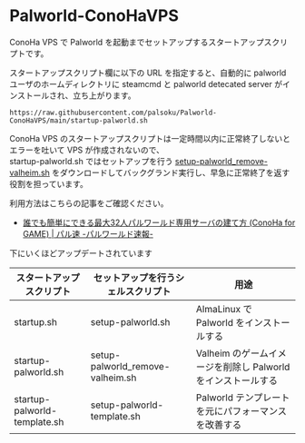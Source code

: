 # Palworld-ConoHaVPS
ConoHa VPS で Palworld を起動までセットアップするスタートアップスクリプトです。

スタートアップスクリプト欄に以下の URL を指定すると、自動的に palworld ユーザのホームディレクトリに steamcmd と palworld detecated server がインストールされ、立ち上がります。
```
https://raw.githubusercontent.com/palsoku/Palworld-ConoHaVPS/main/startup-palworld.sh
```

ConoHa VPS のスタートアップスクリプトは一定時間以内に正常終了しないとエラーを吐いて VPS が作成されないので、  
startup-palworld.sh ではセットアップを行う [setup-palworld_remove-valheim.sh](./setup-palworld_remove-valheim.sh) をダウンロードしてバックグランド実行し、早急に正常終了を返す役割を担っています。

利用方法はこちらの記事をご確認ください。
* [誰でも簡単にできる最大32人パルワールド専用サーバの建て方 (ConoHa for GAME) | パル速 -パルワールド速報-](https://palsoku.jp/tips/easy-palworld-server-conoha/)


下にいくほどアップデートされています

| スタートアップスクリプト | セットアップを行うシェルスクリプト | 用途 |
|---|---|---|
| startup.sh | setup-palworld.sh | AlmaLinux で Palworld をインストールする |
| startup-palworld.sh | setup-palworld_remove-valheim.sh | Valheim のゲームイメージを削除し Palworld をインストールする |
| startup-palworld-template.sh | setup-palworld-template.sh | Palworld テンプレートを元にパフォーマンスを改善する |
